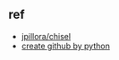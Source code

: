 

## ref
+ [jpillora/chisel](https://github.com/jpillora/chisel)
+ [create github by python](https://wyag-zh.hanyujie.xyz/docs/1.-%E5%BC%95%E8%A8%80.html)